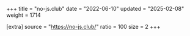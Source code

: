 +++
title = "no-js.club"
date = "2022-06-10"
updated = "2025-02-08"
weight = 1714

[extra]
source = "https://no-js.club/"
ratio = 100
size = 2
+++
